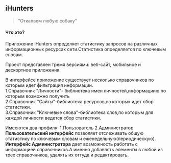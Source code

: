 <h2>iHunters</h2>
<blockquote>
"Откапаем любую собаку"
</blockquote>
<div>
<h4>Что это?</h4>
<p>Приложение iHunters определяет статистику запросов на различных информационных ресурсах сети.Статистика определяется по ключевым словам.<p>Проект представлен тремя версиями: веб-сайт, мобильное и дескортное приложения.</p>
</p>
</div>
<div>
<p>В интерфейсе приложение существует несколько справочников по которым идет фильтрация информации.<br>
1.Справочник "Личности"- библиотека имен личностей,информациию по которым возможно получить<br>
2.Справочник "Сайты"-библиотека ресурсов,на которых идет сбор статистики.<br>
3.Справочник "Ключевые слова"-библиотека слов,по которым для каждой личности ведется сбор статистики.
</p>
<p>Имееются два профиля: 1.Пользователь 2.Администратор.</br>
<b>Пользовательский интерфейс</b> позволяет отслеживать общую статистику по ключевым словам и  еженедельную(периодическую).
<b>Интерфейс Администратора</b> дает возможность работать с информацией справочников.А именно добавлять элементы в любой из трех справочников, удалять их оттуда и редактировать. <br>

</div>

